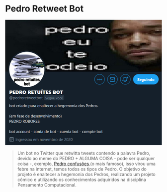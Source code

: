 # Pedro Retweet Bot

![imagem](conta-twitter.png)

> Um bot no Twitter que retwitta tweets contendo a palavra Pedro, devido ao meme do PEDRO + ALGUMA COISA - pode ser qualquer coisa -, exemplo, <a href="https://www.youtube.com/watch?v=RDhnwsp_uyw" target="_blank"> Pedro confusões </a> (o mais famoso), isso virou uma febre na internet, temos todos os tipos de Pedro. O objetivo do projeto é enaltecer a hegemonia dos Pedros, realizando um projeto cômico e utilizando os conhecimentos adquiridos na disciplina Pensamento Computacional.



